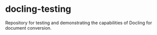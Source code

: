 # docling-testing
Repository for testing and demonstrating the capabilities of Docling for document conversion.
